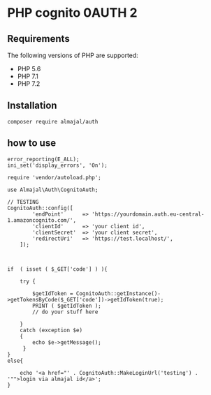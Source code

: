 # PHP cognito 0AUTH 2 


## Requirements

The following versions of PHP are supported:

* PHP 5.6
* PHP 7.1
* PHP 7.2


## Installation

```
composer require almajal/auth
```




## how to use

```
error_reporting(E_ALL);
ini_set('display_errors', 'On');

require 'vendor/autoload.php';

use Almajal\Auth\CognitoAuth;

// TESTING 
CognitoAuth::config([
		'endPoint'      => 'https://yourdomain.auth.eu-central-1.amazoncognito.com/',
		'clientId'      => 'your client id',
		'clientSecret'  => 'your client secret',
		'redirectUri'   => 'https://test.localhost/',
    ]);



if  ( isset ( $_GET['code'] ) ){
	 
	try {

		$getIdToken = CognitoAuth::getInstance()->getTokensByCode($_GET['code'])->getIdToken(true);
		PRINT ( $getIdToken );
		// do your stuff here 

	}
	catch (exception $e)
	{ 
		echo $e->getMessage();
	 }
}
else{

	echo '<a href="' . CognitoAuth::MakeLoginUrl('testing') . '"">login via almajal id</a>';
}


```


